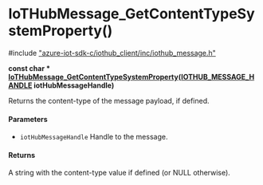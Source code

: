 # IoTHubMessage_GetContentTypeSystemProperty()

\#include ["azure-iot-sdk-c/iothub_client/inc/iothub_message.h"](../iot-c-ref-iothub-message-h.md)  

**const char * [IoTHubMessage_GetContentTypeSystemProperty](#iothub__message_8h_1ab01841e548f7119ab833be50695de241)([IOTHUB_MESSAGE_HANDLE](#iothub__message_8h_1a98782b8f57e3f751b4f0196de946432c) iotHubMessageHandle)**

Returns the content-type of the message payload, if defined.

#### Parameters
* `iotHubMessageHandle` Handle to the message.

#### Returns
A string with the content-type value if defined (or NULL otherwise).

